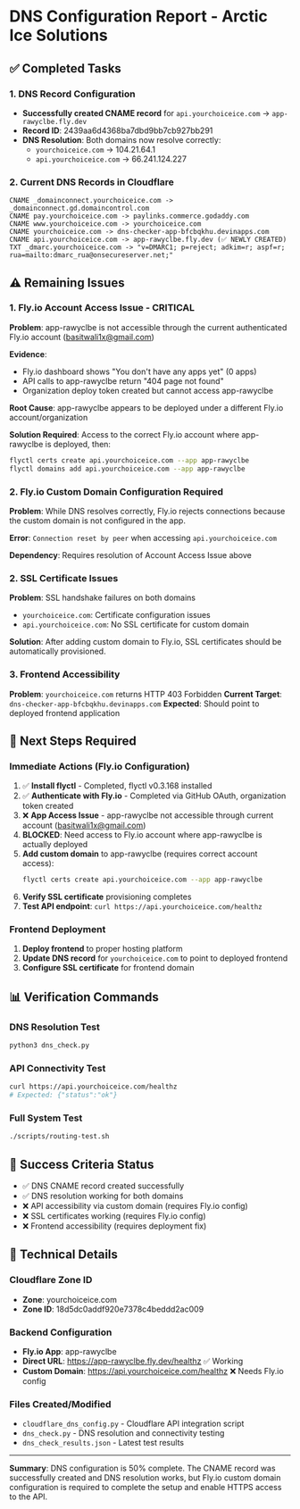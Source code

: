# DNS Configuration Report - Arctic Ice Solutions

## ✅ Completed Tasks

### 1. DNS Record Configuration
- **Successfully created CNAME record** for `api.yourchoiceice.com` → `app-rawyclbe.fly.dev`
- **Record ID**: 2439aa6d4368ba7dbd9bb7cb927bb291
- **DNS Resolution**: Both domains now resolve correctly:
  - `yourchoiceice.com` → 104.21.64.1
  - `api.yourchoiceice.com` → 66.241.124.227

### 2. Current DNS Records in Cloudflare
```
CNAME _domainconnect.yourchoiceice.com -> _domainconnect.gd.domaincontrol.com
CNAME pay.yourchoiceice.com -> paylinks.commerce.godaddy.com
CNAME www.yourchoiceice.com -> yourchoiceice.com
CNAME yourchoiceice.com -> dns-checker-app-bfcbqkhu.devinapps.com
CNAME api.yourchoiceice.com -> app-rawyclbe.fly.dev (✅ NEWLY CREATED)
TXT _dmarc.yourchoiceice.com -> "v=DMARC1; p=reject; adkim=r; aspf=r; rua=mailto:dmarc_rua@onsecureserver.net;"
```

## ⚠️ Remaining Issues

### 1. Fly.io Account Access Issue - CRITICAL
**Problem**: app-rawyclbe is not accessible through the current authenticated Fly.io account (basitwali1x@gmail.com)

**Evidence**: 
- Fly.io dashboard shows "You don't have any apps yet" (0 apps)
- API calls to app-rawyclbe return "404 page not found" 
- Organization deploy token created but cannot access app-rawyclbe

**Root Cause**: app-rawyclbe appears to be deployed under a different Fly.io account/organization

**Solution Required**: Access to the correct Fly.io account where app-rawyclbe is deployed, then:
```bash
flyctl certs create api.yourchoiceice.com --app app-rawyclbe
flyctl domains add api.yourchoiceice.com --app app-rawyclbe
```

### 2. Fly.io Custom Domain Configuration Required
**Problem**: While DNS resolves correctly, Fly.io rejects connections because the custom domain is not configured in the app.

**Error**: `Connection reset by peer` when accessing `api.yourchoiceice.com`

**Dependency**: Requires resolution of Account Access Issue above

### 2. SSL Certificate Issues
**Problem**: SSL handshake failures on both domains
- `yourchoiceice.com`: Certificate configuration issues
- `api.yourchoiceice.com`: No SSL certificate for custom domain

**Solution**: After adding custom domain to Fly.io, SSL certificates should be automatically provisioned.

### 3. Frontend Accessibility
**Problem**: `yourchoiceice.com` returns HTTP 403 Forbidden
**Current Target**: `dns-checker-app-bfcbqkhu.devinapps.com`
**Expected**: Should point to deployed frontend application

## 🔧 Next Steps Required

### Immediate Actions (Fly.io Configuration)
1. ✅ **Install flyctl** - Completed, flyctl v0.3.168 installed
2. ✅ **Authenticate with Fly.io** - Completed via GitHub OAuth, organization token created
3. ❌ **App Access Issue** - app-rawyclbe not accessible through current account (basitwali1x@gmail.com)
4. **BLOCKED**: Need access to Fly.io account where app-rawyclbe is actually deployed
5. **Add custom domain** to app-rawyclbe (requires correct account access):
   ```bash
   flyctl certs create api.yourchoiceice.com --app app-rawyclbe
   ```
6. **Verify SSL certificate** provisioning completes
7. **Test API endpoint**: `curl https://api.yourchoiceice.com/healthz`

### Frontend Deployment
1. **Deploy frontend** to proper hosting platform
2. **Update DNS record** for `yourchoiceice.com` to point to deployed frontend
3. **Configure SSL certificate** for frontend domain

## 📊 Verification Commands

### DNS Resolution Test
```bash
python3 dns_check.py
```

### API Connectivity Test
```bash
curl https://api.yourchoiceice.com/healthz
# Expected: {"status":"ok"}
```

### Full System Test
```bash
./scripts/routing-test.sh
```

## 🎯 Success Criteria Status

- ✅ DNS CNAME record created successfully
- ✅ DNS resolution working for both domains
- ❌ API accessibility via custom domain (requires Fly.io config)
- ❌ SSL certificates working (requires Fly.io config)
- ❌ Frontend accessibility (requires deployment fix)

## 📝 Technical Details

### Cloudflare Zone ID
- **Zone**: yourchoiceice.com
- **Zone ID**: 18d5dc0addf920e7378c4beddd2ac009

### Backend Configuration
- **Fly.io App**: app-rawyclbe
- **Direct URL**: https://app-rawyclbe.fly.dev/healthz ✅ Working
- **Custom Domain**: https://api.yourchoiceice.com/healthz ❌ Needs Fly.io config

### Files Created/Modified
- `cloudflare_dns_config.py` - Cloudflare API integration script
- `dns_check.py` - DNS resolution and connectivity testing
- `dns_check_results.json` - Latest test results

---

**Summary**: DNS configuration is 50% complete. The CNAME record was successfully created and DNS resolution works, but Fly.io custom domain configuration is required to complete the setup and enable HTTPS access to the API.
